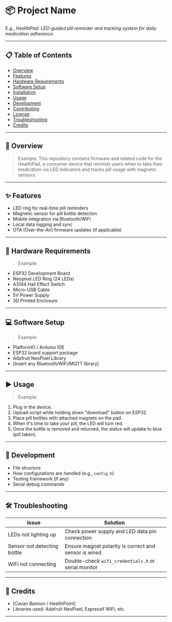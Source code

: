 # 📦 Project Name

E.g., *HealthPad: LED-guided pill reminder and tracking system for daily medication adherence.*

---

## 📋 Table of Contents

* [Overview](#overview)
* [Features](#features)
* [Hardware Requirements](#hardware-requirements)
* [Software Setup](#software-setup)
* [Installation](#installation)
* [Usage](#usage)
* [Development](#development)
* [Contributing](#contributing)
* [License](#license)
* [Troubleshooting](#troubleshooting)
* [Credits](#credits)

---

## 🚀 Overview


> Example:
> This repository contains firmware and related code for the HealthPad, a consumer device that reminds users when to take their medication via LED indicators and tracks pill usage with magnetic sensors.

---

## ✨ Features

* LED ring for real-time pill reminders
* Magnetic sensor for pill bottle detection
* Mobile integration via Bluetooth/WiFi
* Local data logging and sync
* OTA (Over-the-Air) firmware updates (if applicable)

---

## 🔧 Hardware Requirements


> Example:

* ESP32 Development Board
* Neopixel LED Ring (24 LEDs)
* A3144 Hall Effect Switch
* Micro-USB Cable
* 5V Power Supply
* 3D Printed Enclosure 

---

## 💻 Software Setup


> Example:

* PlatformIO / Arduino IDE
* ESP32 board support package
* Adafruit NeoPixel Library
* \[Insert any Bluetooth/WiFi/MQTT library]

---

## ▶️ Usage


> Example:

1. Plug in the device.
2. Upload script while holding down "download" button on ESP32
4. Place pill bottles with attached magnets on the pad.
5. When it's time to take your pill, the LED will turn red.
6. Once the bottle is removed and returned, the status will update to blue (pill taken).

---

## 🔨 Development


* File structure
* How configurations are handled (e.g., `config.h`)
* Testing framework (if any)
* Serial debug commands

---

## 🛠 Troubleshooting

| Issue                       | Solution                                              |
| --------------------------- | ----------------------------------------------------- |
| LEDs not lighting up        | Check power supply and LED data pin connection        |
| Sensor not detecting bottle | Ensure magnet polarity is correct and sensor is wired |
| WiFi not connecting         | Double-check `wifi_credentials.h` or serial monitor   |

---

## 🙌 Credits

* \[Cavan Bannon / HealthPoint]
* Libraries used: Adafruit NeoPixel, Espressif WiFi, etc.

---
